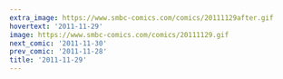 ```yaml
---
extra_image: https://www.smbc-comics.com/comics/20111129after.gif
hovertext: '2011-11-29'
image: https://www.smbc-comics.com/comics/20111129.gif
next_comic: '2011-11-30'
prev_comic: '2011-11-28'
title: '2011-11-29'
---
```


